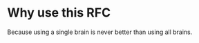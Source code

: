 <!-- TITLE: Why Use This RFC -->
<!-- SUBTITLE: Quick explanation of why we'd choose to socialize our ideas -->

# Why use this RFC

Because using a single brain is never better than using all brains. 
